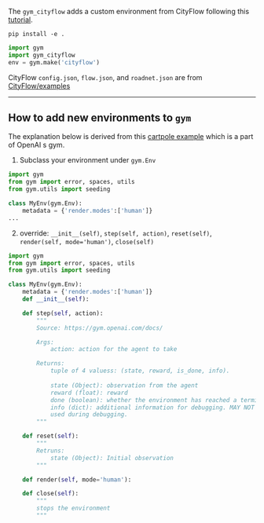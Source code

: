 
The `gym_cityflow` adds a custom environment from CityFlow following this [tutorial](https://medium.com/@apoddar573/making-your-own-custom-environment-in-gym-c3b65ff8cdaa).
 
 `pip install -e .`
 
```python
import gym
import gym_cityflow
env = gym.make('cityflow')
```

CityFlow `config.json`, `flow.json`, and `roadnet.json` are from [CityFlow/examples](https://github.com/cityflow-project/CityFlow/tree/master/examples)

---

## How to add new environments to `gym`

The explanation below is derived from this [cartpole example](https://github.com/openai/gym/blob/master/gym/envs/classic_control/cartpole.py) which is a part of OpenAI
s gym.

1. Subclass your environment under `gym.Env`

```python
import gym
from gym import error, spaces, utils
from gym.utils import seeding

class MyEnv(gym.Env):
    metadata = {'render.modes':['human']}
...
```

2. override: `__init__(self)`, `step(self, action)`, `reset(self)`, `render(self, mode='human')`, `close(self)`

```python
import gym
from gym import error, spaces, utils
from gym.utils import seeding

class MyEnv(gym.Env):
    metadata = {'render.modes':['human']}
    def __init__(self):

    def step(self, action):
        """
        Source: https://gym.openai.com/docs/        

        Args:
            action: action for the agent to take

        Returns:
            tuple of 4 valuess: (state, reward, is_done, info).
            
            state (Object): observation from the agent 
            reward (float): reward
            done (boolean): whether the environment has reached a terminal state
            info (dict): additional information for debugging. MAY NOT be used during evaluation, only 
            used during debugging.
        """

    def reset(self):   
        """
        Retruns:
            state (Object): Initial observation
        """

    def render(self, mode='human'):

    def close(self):
        """
        stops the environment
        """
```